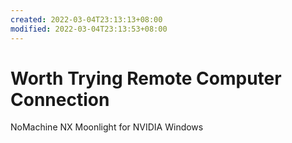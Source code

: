 ```yaml
---
created: 2022-03-04T23:13:13+08:00
modified: 2022-03-04T23:13:53+08:00
---
```


# Worth Trying Remote Computer Connection

NoMachine NX
Moonlight for NVIDIA Windows
